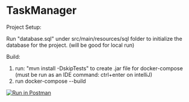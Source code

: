 # TaskManager

Project Setup:

Run "database.sql" under src/main/resources/sql folder to initialize the database for the project. (will be good for local run) 
 
Build: 
1. run: "mvn install -DskipTests" to create .jar file for docker-compose (must be run as an IDE command: ctrl+enter on intelliJ) 
2. run docker-compose --build

[![Run in Postman](https://run.pstmn.io/button.svg)](https://app.getpostman.com/run-collection/59b93223a6a58fcbe139)